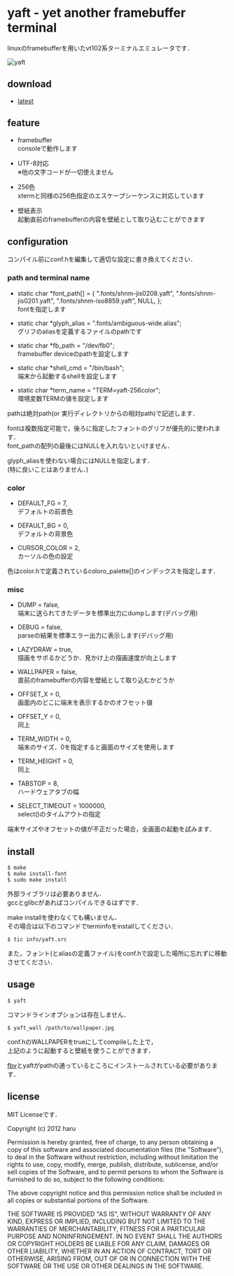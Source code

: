 # yaft - yet another framebuffer terminal

linuxのframebufferを用いたvt102系ターミナルエミュレータです．

![yaft]

[yaft]: https://github.com/uobikiemukot/yaft/raw/master/img/yaft-blue.png

## download
- [latest](https://github.com/uobikiemukot/yaft/tarball/master)

## feature
+	framebuffer  
	consoleで動作します

+	UTF-8対応  
	※他の文字コードが一切使えません

+	256色  
	xtermと同様の256色指定のエスケープシーケンスに対応しています

+	壁紙表示  
	起動直前のframebufferの内容を壁紙として取り込むことができます

## configuration
コンパイル前にconf.hを編集して適切な設定に書き換えてください．

### path and terminal name

+	static char *font_path[] = { ".fonts/shnm-jis0208.yaft", ".fonts/shnm-jis0201.yaft", ".fonts/shnm-iso8859.yaft", NULL, };  
	fontを指定します

+	static char *glyph_alias = ".fonts/ambiguous-wide.alias";  
	グリフのaliasを定義するファイルのpathです

+	static char *fb_path = "/dev/fb0";  
	framebuffer deviceのpathを設定します

+	static char *shell_cmd = "/bin/bash";  
	端末から起動するshellを設定します

+	static char *term_name = "TERM=yaft-256color";  
	環境変数TERMの値を設定します

pathは絶対path(or 実行ディレクトリからの相対path)で記述します．  

fontは複数指定可能で，後ろに指定したフォントのグリフが優先的に使われます．  
font_pathの配列の最後にはNULLを入れないといけません．

glyph_aliasを使わない場合にはNULLを指定します．  
(特に良いことはありません．)

### color

+	DEFAULT_FG = 7,  
	デフォルトの前景色

+	DEFAULT_BG = 0,  
	デフォルトの背景色

+	CURSOR_COLOR = 2,  
	カーソルの色の設定

色はcolor.hで定義されているcoloro_palette[]のインデックスを指定します．

### misc
+	DUMP = false,  
	端末に送られてきたデータを標準出力にdumpします(デバッグ用)

+	DEBUG = false,  
	parseの結果を標準エラー出力に表示します(デバッグ用)

+	LAZYDRAW = true,  
	描画をサボるかどうか．見かけ上の描画速度が向上します

+	WALLPAPER = false,  
	直前のframebufferの内容を壁紙として取り込むかどうか

+	OFFSET_X = 0,  
	画面内のどこに端末を表示するかのオフセット値

+	OFFSET_Y = 0,  
	同上

+	TERM_WIDTH = 0,  
	端末のサイズ．0を指定すると画面のサイズを使用します

+	TERM_HEIGHT = 0,  
	同上

+	TABSTOP = 8,  
	ハードウェアタブの幅

+	SELECT_TIMEOUT = 1000000,  
	select()のタイムアウトの指定

端末サイズやオフセットの値が不正だった場合，全画面の起動を試みます．

## install

~~~
$ make
$ make install-font
$ sudo make install
~~~

外部ライブラリは必要ありません．  
gccとglibcがあればコンパイルできるはずです．

make installを使わなくても構いません．  
その場合は以下のコマンドでterminfoをinstallしてください．

~~~
$ tic info/yaft.src
~~~

また，フォント(とaliasの定義ファイル)をconf.hで設定した場所に忘れずに移動させてください．

## usage

~~~
$ yaft
~~~

コマンドラインオプションは存在しません．

~~~
$ yaft_wall /path/to/wallpaper.jpg
~~~

conf.hのWALLPAPERをtrueにしてcompileした上で，  
上記のように起動すると壁紙を使うことができます．

[fbv]とyaftがpathの通っているところにインストールされている必要があります．

[fbv]: http://www.eclis.ch/fbv/

## license
MIT Licenseです．

Copyright (c) 2012 haru

Permission is hereby granted, free of charge, to any person obtaining a copy of this software and associated documentation files (the "Software"), to deal in the Software without restriction, including without limitation the rights to use, copy, modify, merge, publish, distribute, sublicense, and/or sell copies of the Software, and to permit persons to whom the Software is furnished to do so, subject to the following conditions:

The above copyright notice and this permission notice shall be included in all copies or substantial portions of the Software.

THE SOFTWARE IS PROVIDED "AS IS", WITHOUT WARRANTY OF ANY KIND, EXPRESS OR IMPLIED, INCLUDING BUT NOT LIMITED TO THE WARRANTIES OF MERCHANTABILITY, FITNESS FOR A PARTICULAR PURPOSE AND NONINFRINGEMENT. IN NO EVENT SHALL THE AUTHORS OR COPYRIGHT HOLDERS BE LIABLE FOR ANY CLAIM, DAMAGES OR OTHER LIABILITY, WHETHER IN AN ACTION OF CONTRACT, TORT OR OTHERWISE, ARISING FROM, OUT OF OR IN CONNECTION WITH THE SOFTWARE OR THE USE OR OTHER DEALINGS IN THE SOFTWARE.
